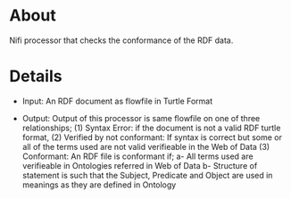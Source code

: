 # About
Nifi processor that checks the conformance of the RDF data. 

# Details
- Input:
An RDF document as flowfile in Turtle Format

- Output:
Output of this processor is same flowfile on one of three relationships; 
(1) Syntax Error: if the document is not a valid RDF turtle format, 
(2) Verified by not conformant: If syntax is correct but some or all of the terms used are not valid verifieable in the Web of Data
(3) Conformant: An RDF file is conformant if;
    a- All terms used are verifieable in Ontologies referred in Web of Data
    b- Structure of statement is such that the Subject, Predicate and Object are used in meanings as they are defined in Ontology
